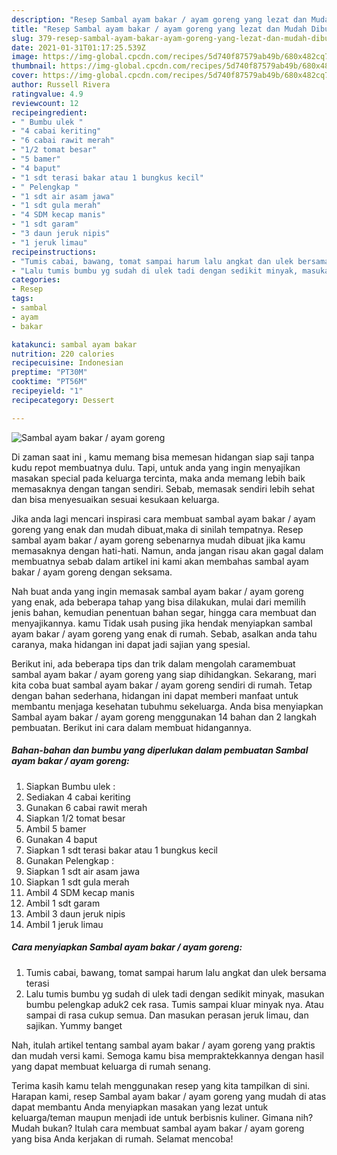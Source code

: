 ```yaml
---
description: "Resep Sambal ayam bakar / ayam goreng yang lezat dan Mudah Dibuat"
title: "Resep Sambal ayam bakar / ayam goreng yang lezat dan Mudah Dibuat"
slug: 379-resep-sambal-ayam-bakar-ayam-goreng-yang-lezat-dan-mudah-dibuat
date: 2021-01-31T01:17:25.539Z
image: https://img-global.cpcdn.com/recipes/5d740f87579ab49b/680x482cq70/sambal-ayam-bakar-ayam-goreng-foto-resep-utama.jpg
thumbnail: https://img-global.cpcdn.com/recipes/5d740f87579ab49b/680x482cq70/sambal-ayam-bakar-ayam-goreng-foto-resep-utama.jpg
cover: https://img-global.cpcdn.com/recipes/5d740f87579ab49b/680x482cq70/sambal-ayam-bakar-ayam-goreng-foto-resep-utama.jpg
author: Russell Rivera
ratingvalue: 4.9
reviewcount: 12
recipeingredient:
- " Bumbu ulek "
- "4 cabai keriting"
- "6 cabai rawit merah"
- "1/2 tomat besar"
- "5 bamer"
- "4 baput"
- "1 sdt terasi bakar atau 1 bungkus kecil"
- " Pelengkap "
- "1 sdt air asam jawa"
- "1 sdt gula merah"
- "4 SDM kecap manis"
- "1 sdt garam"
- "3 daun jeruk nipis"
- "1 jeruk limau"
recipeinstructions:
- "Tumis cabai, bawang, tomat sampai harum lalu angkat dan ulek bersama terasi"
- "Lalu tumis bumbu yg sudah di ulek tadi dengan sedikit minyak, masukan bumbu pelengkap aduk2 cek rasa. Tumis sampai kluar minyak nya. Atau sampai di rasa cukup semua. Dan masukan perasan jeruk limau, dan sajikan. Yummy banget"
categories:
- Resep
tags:
- sambal
- ayam
- bakar

katakunci: sambal ayam bakar 
nutrition: 220 calories
recipecuisine: Indonesian
preptime: "PT30M"
cooktime: "PT56M"
recipeyield: "1"
recipecategory: Dessert

---
```



![Sambal ayam bakar / ayam goreng](https://img-global.cpcdn.com/recipes/5d740f87579ab49b/680x482cq70/sambal-ayam-bakar-ayam-goreng-foto-resep-utama.jpg)

Di zaman  saat ini , kamu memang bisa memesan hidangan siap saji tanpa kudu repot membuatnya dulu. Tapi, untuk anda yang ingin menyajikan masakan special pada keluarga tercinta, maka anda memang lebih baik memasaknya dengan tangan sendiri. Sebab, memasak sendiri lebih sehat dan bisa menyesuaikan sesuai kesukaan keluarga.

Jika anda lagi mencari inspirasi cara membuat sambal ayam bakar / ayam goreng yang enak dan mudah dibuat,maka di sinilah tempatnya. Resep sambal ayam bakar / ayam goreng  sebenarnya mudah dibuat jika kamu memasaknya dengan hati-hati. Namun, anda jangan risau akan gagal dalam membuatnya 
sebab dalam artikel ini kami akan membahas sambal ayam bakar / ayam goreng dengan seksama.  



Nah buat anda yang ingin memasak sambal ayam bakar / ayam goreng yang enak, ada beberapa tahap yang bisa dilakukan, mulai dari memilih jenis bahan, kemudian penentuan bahan segar, hingga cara membuat dan menyajikannya. kamu Tidak usah pusing jika hendak menyiapkan sambal ayam bakar / ayam goreng yang enak di rumah. Sebab, asalkan anda  tahu caranya, maka hidangan ini dapat jadi sajian yang spesial.

Berikut ini, ada beberapa tips dan trik dalam mengolah caramembuat sambal ayam bakar / ayam goreng yang siap dihidangkan. Sekarang, mari kita coba buat sambal ayam bakar / ayam goreng sendiri di rumah. Tetap dengan bahan sederhana, hidangan ini dapat memberi manfaat untuk membantu menjaga kesehatan tubuhmu sekeluarga. Anda bisa menyiapkan Sambal ayam bakar / ayam goreng menggunakan 14 bahan dan 2 langkah pembuatan. Berikut ini cara dalam membuat hidangannya.

<!--inarticleads1-->

##### Bahan-bahan dan bumbu yang diperlukan dalam pembuatan Sambal ayam bakar / ayam goreng:

1. Siapkan  Bumbu ulek :
1. Sediakan 4 cabai keriting
1. Gunakan 6 cabai rawit merah
1. Siapkan 1/2 tomat besar
1. Ambil 5 bamer
1. Gunakan 4 baput
1. Siapkan 1 sdt terasi bakar atau 1 bungkus kecil
1. Gunakan  Pelengkap :
1. Siapkan 1 sdt air asam jawa
1. Siapkan 1 sdt gula merah
1. Ambil 4 SDM kecap manis
1. Ambil 1 sdt garam
1. Ambil 3 daun jeruk nipis
1. Ambil 1 jeruk limau




<!--inarticleads2-->

##### Cara menyiapkan Sambal ayam bakar / ayam goreng:

1. Tumis cabai, bawang, tomat sampai harum lalu angkat dan ulek bersama terasi
1. Lalu tumis bumbu yg sudah di ulek tadi dengan sedikit minyak, masukan bumbu pelengkap aduk2 cek rasa. Tumis sampai kluar minyak nya. Atau sampai di rasa cukup semua. Dan masukan perasan jeruk limau, dan sajikan. Yummy banget




Nah, itulah artikel tentang  sambal ayam bakar / ayam goreng  yang praktis dan mudah versi kami. Semoga kamu bisa mempraktekkannya dengan hasil yang dapat membuat keluarga di rumah senang. 

Terima kasih kamu telah menggunakan resep yang kita tampilkan di sini. Harapan kami, resep  Sambal ayam bakar / ayam goreng yang mudah di atas dapat membantu Anda menyiapkan masakan yang lezat untuk keluarga/teman maupun menjadi ide untuk berbisnis kuliner. Gimana nih? Mudah bukan? Itulah cara membuat sambal ayam bakar / ayam goreng yang bisa Anda kerjakan di rumah. Selamat mencoba!

